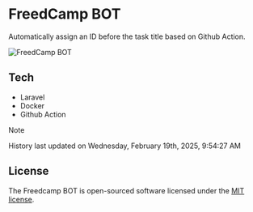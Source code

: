 # FreedCamp BOT

Automatically assign an ID before the task title based on Github Action.

![FreedCamp BOT](https://repository-images.githubusercontent.com/737932867/7d34798b-2680-471c-b089-a78a718d3d6a)

## Tech

- Laravel
- Docker
- Github Action

> [!NOTE]  
> History last updated on Wednesday, February 19th, 2025, 9:54:27 AM

## License

The Freedcamp BOT is open-sourced software licensed under the [MIT license](https://opensource.org/licenses/MIT).
